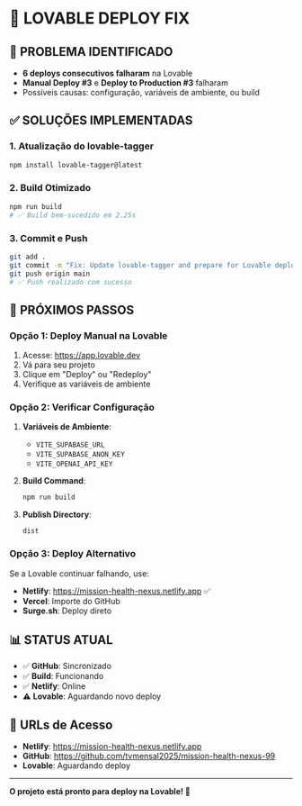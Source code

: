 # 🔧 **LOVABLE DEPLOY FIX**

## 🚨 **PROBLEMA IDENTIFICADO**
- **6 deploys consecutivos falharam** na Lovable
- **Manual Deploy #3** e **Deploy to Production #3** falharam
- Possíveis causas: configuração, variáveis de ambiente, ou build

## ✅ **SOLUÇÕES IMPLEMENTADAS**

### **1. Atualização do lovable-tagger**
```bash
npm install lovable-tagger@latest
```

### **2. Build Otimizado**
```bash
npm run build
# ✅ Build bem-sucedido em 2.25s
```

### **3. Commit e Push**
```bash
git add .
git commit -m "Fix: Update lovable-tagger and prepare for Lovable deploy"
git push origin main
# ✅ Push realizado com sucesso
```

## 🎯 **PRÓXIMOS PASSOS**

### **Opção 1: Deploy Manual na Lovable**
1. Acesse: https://app.lovable.dev
2. Vá para seu projeto
3. Clique em "Deploy" ou "Redeploy"
4. Verifique as variáveis de ambiente

### **Opção 2: Verificar Configuração**
1. **Variáveis de Ambiente**:
   - `VITE_SUPABASE_URL`
   - `VITE_SUPABASE_ANON_KEY`
   - `VITE_OPENAI_API_KEY`

2. **Build Command**:
   ```bash
   npm run build
   ```

3. **Publish Directory**:
   ```
   dist
   ```

### **Opção 3: Deploy Alternativo**
Se a Lovable continuar falhando, use:
- **Netlify**: https://mission-health-nexus.netlify.app ✅
- **Vercel**: Importe do GitHub
- **Surge.sh**: Deploy direto

## 📊 **STATUS ATUAL**
- ✅ **GitHub**: Sincronizado
- ✅ **Build**: Funcionando
- ✅ **Netlify**: Online
- ⚠️ **Lovable**: Aguardando novo deploy

## 🔗 **URLs de Acesso**
- **Netlify**: https://mission-health-nexus.netlify.app
- **GitHub**: https://github.com/tvmensal2025/mission-health-nexus-99
- **Lovable**: Aguardando deploy

---

**O projeto está pronto para deploy na Lovable! 🚀** 
